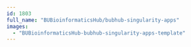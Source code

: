 ```yaml
---
id: 1803
full_name: "BUBioinformaticsHub/bubhub-singularity-apps"
images: 
  - "BUBioinformaticsHub-bubhub-singularity-apps-template"
---
```

